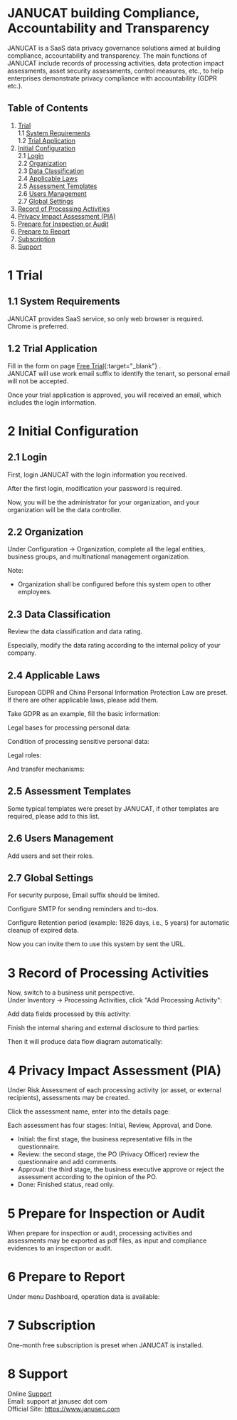   
  
# JANUCAT building Compliance, Accountability and Transparency   

JANUCAT is a SaaS data privacy governance solutions aimed at building compliance, accountability and transparency. The main functions of JANUCAT include records of processing activities, data protection impact assessments, asset security assessments, control measures, etc., to help enterprises demonstrate privacy compliance with accountability (GDPR etc.).

## Table of Contents   
1.  [Trial](#1-trial)    
1.1 [System Requirements](#11-system-requirements)      
1.2 [Trial Application](#12-trial-application)      
2.  [Initial Configuration](#2-initial-configuration)      
2.1 [Login](#21-login)     
2.2 [Organization](#22-organization)    
2.3 [Data Classification](#23-data-classification)    
2.4 [Applicable Laws](#24-applicable-laws)    
2.5 [Assessment Templates](#25-assessment-templates)    
2.6 [Users Management](#26-users-management)    
2.7 [Global Settings](#27-global-settings)    
3.  [Record of Processing Activities](#record-of-processing-activities)    
4.  [Privacy Impact Assessment (PIA)](#privacy-impact-assessment-pia)     
5.  [Prepare for Inspection or Audit](#prepare-for-inspection-or-audit)     
6.  [Prepare to Report](#prepare-to-report)    
7.  [Subscription](#subscription)    
8.  [Support](#support)    

# 1 Trial  
  
## 1.1 System Requirements    
  
JANUCAT provides SaaS service, so only web browser is required.   
Chrome is preferred.    

## 1.2 Trial Application  

Fill in the form on page [Free Trial](https://www.janusec.com/free-trial){:target="_blank"} .   
JANUCAT will use work email suffix to identify the tenant, so personal email will not be accepted.  

Once your trial application is approved, you will received an email, which includes the login information.

  
# 2 Initial Configuration    
  
## 2.1 Login  

First, login JANUCAT with the login information you received.   
   
After the first login, modification your password is required.  

Now, you will be the administrator for your organization, and your organization will be the data controller.  
   

## 2.2 Organization  

Under Configuration -> Organization, complete all the legal entities, business groups, and multinational management organization.  
   
Note:  
* Organization shall be configured before this system open to other employees.   

## 2.3 Data Classification  

Review the data classification and data rating.   
   
Especially, modify the data rating according to the internal policy of your company.  
   
## 2.4 Applicable Laws  

European GDPR and China Personal Information Protection Law are preset. If there are other applicable laws, please add them.  
   
Take GDPR as an example, fill the basic information:  
   
Legal bases for processing personal data:  
   
Condition of processing sensitive personal data:  
   
Legal roles:  
   
And transfer mechanisms:  
   
## 2.5 Assessment Templates  

Some typical templates were preset by JANUCAT, if other templates are required, please add to this list.  
   
## 2.6 Users Management  

Add users and set their roles.
   
   
## 2.7 Global Settings  

For security purpose, Email suffix should be limited.  

Configure SMTP for sending reminders and to-dos.  
   
Configure Retention period (example: 1826 days, i.e., 5 years) for automatic cleanup of expired data.   
   
Now you can invite them to use this system by sent the URL.  

# 3 Record of Processing Activities  

Now, switch to a business unit perspective.  
Under Inventory -> Processing Activities, click "Add Processing Activity":  
   
Add data fields processed by this activity:  
   
Finish the internal sharing and external disclosure to third parties:  
   
Then it will produce data flow diagram automatically:  
   
# 4 Privacy Impact Assessment (PIA)  

Under Risk Assessment of each processing activity (or asset, or external recipients), assessments may be created.  
   
Click the assessment name, enter into the details page:  
   
Each assessment has four stages: Initial, Review, Approval, and Done.  
* Initial: the first stage, the business representative fills in the questionnaire.  
* Review: the second stage, the PO (Privacy Officer) review the questionnaire and add comments.  
* Approval: the third stage, the business executive approve or reject the assessment according to the opinion of the PO.  
* Done: Finished status, read only.  

# 5 Prepare for Inspection or Audit  

When prepare for inspection or audit, processing activities and assessments may be exported as pdf files, as input and compliance evidences to an inspection or audit.   

# 6 Prepare to Report  

Under menu Dashboard, operation data is available:  
   
# 7 Subscription  

One-month free subscription is preset when JANUCAT is installed. 

# 8 Support  

Online [Support](https://www.janusec.com/tickets/new)   
Email: support at janusec dot com  
Official Site: https://www.janusec.com   
  